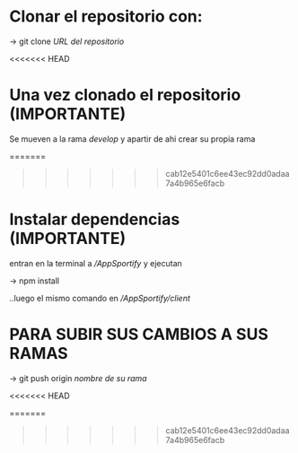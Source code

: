 # Clonar el repositorio con:

-> git clone *URL del repositorio*

<<<<<<< HEAD
# Una vez clonado el repositorio (IMPORTANTE)

Se mueven a la rama *develop* y apartir de ahi crear su propia rama

=======
>>>>>>> cab12e5401c6ee43ec92dd0adaa7a4b965e6facb
# Instalar dependencias (IMPORTANTE)

entran en la terminal a _/AppSportify_ y ejecutan

-> npm install

..luego el mismo comando en _/AppSportify/client_

# PARA SUBIR SUS CAMBIOS A SUS RAMAS

-> git push origin _*nombre de su rama*_

<<<<<<< HEAD

=======
>>>>>>> cab12e5401c6ee43ec92dd0adaa7a4b965e6facb











